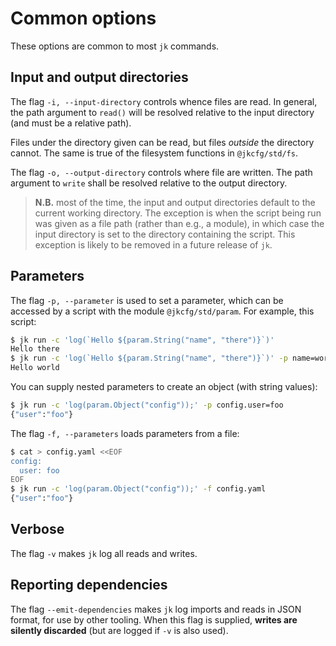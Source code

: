 # Common options

These options are common to most `jk` commands.

## Input and output directories

The flag `-i, --input-directory` controls whence files are read. In
general, the path argument to `read()` will be resolved relative to
the input directory (and must be a relative path).

Files under the directory given can be read, but files _outside_ the
directory cannot. The same is true of the filesystem functions in
`@jkcfg/std/fs`.

The flag `-o, --output-directory` controls where file are written. The
path argument to `write` shall be resolved relative to the output
directory.

> **N.B.** most of the time, the input and output directories default
> to the current working directory. The exception is when the script
> being run was given as a file path (rather than e.g., a module), in
> which case the input directory is set to the directory containing
> the script. This exception is likely to be removed in a future
> release of `jk`.

## Parameters

The flag `-p, --parameter` is used to set a parameter, which can be accessed by a
script with the module `@jkcfg/std/param`. For example, this script:

```bash
$ jk run -c 'log(`Hello ${param.String("name", "there")}`)'
Hello there
$ jk run -c 'log(`Hello ${param.String("name", "there")}`)' -p name=world
Hello world
```

You can supply nested parameters to create an object (with string
values):

```bash
$ jk run -c 'log(param.Object("config"));' -p config.user=foo
{"user":"foo"}
```

The flag `-f, --parameters` loads parameters from a file:

```bash
$ cat > config.yaml <<EOF
config:
  user: foo
EOF
$ jk run -c 'log(param.Object("config"));' -f config.yaml
{"user":"foo"}
```

## Verbose

The flag `-v` makes `jk` log all reads and writes.

## Reporting dependencies

The flag `--emit-dependencies` makes `jk` log imports and reads in
JSON format, for use by other tooling. When this flag is supplied,
**writes are silently discarded** (but are logged if `-v` is also
used).
